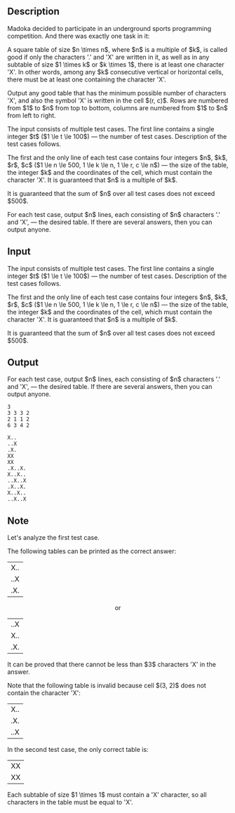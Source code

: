 ## Description

<div><p>Madoka decided to participate in an underground sports programming competition. And there was exactly one task in it:</p><p>A square table of size $n \times n$, where <span class="tex-font-style-bf">$n$ is a multiple of $k$</span>, is called <span class="tex-font-style-it">good</span> if only the characters <span class="tex-font-style-tt">'.'</span> and <span class="tex-font-style-tt">'X'</span> are written in it, as well as in any subtable of size $1 \times k$ or $k \times 1$, there is at least one character <span class="tex-font-style-tt">'X'</span>. In other words, among any $k$ consecutive vertical or horizontal cells, there must be at least one containing the character <span class="tex-font-style-tt">'X'</span>.</p><p>Output any <span class="tex-font-style-it">good</span> table that has the <span class="tex-font-style-bf">minimum</span> possible number of characters <span class="tex-font-style-tt">'X'</span>, and also the symbol <span class="tex-font-style-tt">'X'</span> is written in the cell $(r, c)$. Rows are numbered from $1$ to $n$ from top to bottom, columns are numbered from $1$ to $n$ from left to right.</p></div><div class="input-specification"><p>The input consists of multiple test cases. The first line contains a single integer $t$ ($1 \le t \le 100$)&nbsp;— the number of test cases. Description of the test cases follows.</p><p>The first and the only line of each test case contains four integers $n$, $k$, $r$, $c$ ($1 \le n \le 500, 1 \le k \le n, 1 \le r, c \le n$)&nbsp;— the size of the table, the integer $k$ and the coordinates of the cell, which must contain the character <span class="tex-font-style-tt">'X'</span>. It is guaranteed that $n$ is a multiple of $k$.</p><p>It is guaranteed that the sum of $n$ over all test cases does not exceed $500$.</p></div><div class="output-specification"><p>For each test case, output $n$ lines, each consisting of $n$ characters <span class="tex-font-style-tt">'.'</span> and <span class="tex-font-style-tt">'X'</span>,&nbsp;— the desired table. If there are several answers, then you can output anyone.</p></div>

## Input

<p>The input consists of multiple test cases. The first line contains a single integer $t$ ($1 \le t \le 100$)&nbsp;— the number of test cases. Description of the test cases follows.</p><p>The first and the only line of each test case contains four integers $n$, $k$, $r$, $c$ ($1 \le n \le 500, 1 \le k \le n, 1 \le r, c \le n$)&nbsp;— the size of the table, the integer $k$ and the coordinates of the cell, which must contain the character <span class="tex-font-style-tt">'X'</span>. It is guaranteed that $n$ is a multiple of $k$.</p><p>It is guaranteed that the sum of $n$ over all test cases does not exceed $500$.</p>

## Output

<p>For each test case, output $n$ lines, each consisting of $n$ characters <span class="tex-font-style-tt">'.'</span> and <span class="tex-font-style-tt">'X'</span>,&nbsp;— the desired table. If there are several answers, then you can output anyone.</p>





```input1|2,4
3
3 3 3 2
2 1 1 2
6 3 4 2
```




```output1
X..
..X
.X.
XX
XX
.X..X.
X..X..
..X..X
.X..X.
X..X..
..X..X
```



## Note

<p>Let's analyze the first test case.</p><p>The following tables can be printed as the correct answer:</p><center> <table class="tex-tabular"><tbody><tr><td class="tex-tabular-border-left tex-tabular-text-align-center tex-tabular-border-right tex-tabular-border-top"><span class="tex-font-style-tt">X..</span></td></tr><tr><td class="tex-tabular-border-left tex-tabular-text-align-center tex-tabular-border-right"><span class="tex-font-style-tt">..X</span></td></tr><tr><td class="tex-tabular-border-left tex-tabular-text-align-center tex-tabular-border-right tex-tabular-border-bottom"><span class="tex-font-style-tt">.X.</span></td></tr></tbody></table> or <table class="tex-tabular"><tbody><tr><td class="tex-tabular-border-left tex-tabular-text-align-center tex-tabular-border-right tex-tabular-border-top"><span class="tex-font-style-tt">..X</span></td></tr><tr><td class="tex-tabular-border-left tex-tabular-text-align-center tex-tabular-border-right"><span class="tex-font-style-tt">X..</span></td></tr><tr><td class="tex-tabular-border-left tex-tabular-text-align-center tex-tabular-border-right tex-tabular-border-bottom"><span class="tex-font-style-tt">.X.</span></td></tr></tbody></table> </center> It can be proved that there cannot be less than $3$ characters <span class="tex-font-style-tt">'X'</span> in the answer.<p>Note that the following table is invalid because cell $(3, 2)$ does not contain the character <span class="tex-font-style-tt">'X'</span>: </p><center> <table class="tex-tabular"><tbody><tr><td class="tex-tabular-border-left tex-tabular-text-align-center tex-tabular-border-right tex-tabular-border-top"><span class="tex-font-style-tt">X..</span></td></tr><tr><td class="tex-tabular-border-left tex-tabular-text-align-center tex-tabular-border-right"><span class="tex-font-style-tt">.X.</span></td></tr><tr><td class="tex-tabular-border-left tex-tabular-text-align-center tex-tabular-border-right tex-tabular-border-bottom"><span class="tex-font-style-tt">..X</span></td></tr></tbody></table> </center><p>In the second test case, the only correct table is: </p><center> <table class="tex-tabular"><tbody><tr><td class="tex-tabular-border-left tex-tabular-text-align-center tex-tabular-border-right tex-tabular-border-top"><span class="tex-font-style-tt">XX</span></td></tr><tr><td class="tex-tabular-border-left tex-tabular-text-align-center tex-tabular-border-right tex-tabular-border-bottom"><span class="tex-font-style-tt">XX</span></td></tr></tbody></table> </center> Each subtable of size $1 \times 1$ must contain a <span class="tex-font-style-tt">'X'</span> character, so all characters in the table must be equal to <span class="tex-font-style-tt">'X'</span>.
